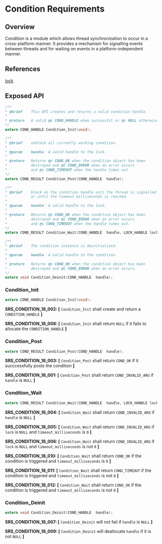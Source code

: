 Condition Requirements
================


## Overview

Condition is a module which allows thread synchronization to occur in a cross-platform manner.
It provides a mechanism for signalling events between threads and for waiting on events in a platform-independent manner.   

## References

[lock](lock_requirements.docm)

## Exposed API
```C
/**
* @brief	This API creates and returns a valid condition handle.
*
* @return	A valid @c COND_HANDLE when successful or @c NULL otherwise.
*/
extern COND_HANDLE Condition_Init(void);

/**
* @brief	unblock all currently working condition.
*
* @param	handle	A valid handle to the lock.
*
* @return	Returns @c COND_OK when the condition object has been
* 			destroyed and @c COND_ERROR when an error occurs
* 			and @c COND_TIMEOUT when the handle times out.
*/
extern COND_RESULT Condition_Post(COND_HANDLE  handle);

/**
* @brief	block on the condition handle unti the thread is signalled
*           or until the timeout_milliseconds is reached.
*
* @param	handle	A valid handle to the lock.
*
* @return	Returns @c COND_OK when the condition object has been
* 			destroyed and @c COND_ERROR when an error occurs
* 			and @c COND_TIMEOUT when the handle times out.
*/
extern COND_RESULT Condition_Wait(COND_HANDLE  handle, LOCK_HANDLE lock, int timeout_milliseconds);

/**
* @brief	The condition instance is deinitialized.
*
* @param	handle	A valid handle to the condition.
*
* @return	Returns @c COND_OK when the condition object has been
* 			destroyed and @c COND_ERROR when an error occurs.
*/
extern void Condition_Deinit(COND_HANDLE  handle);
```

### Condition_Init
```C
extern COND_HANDLE Condition_Init(void);
```

**SRS_CONDITION_18_002: [** `Condition_Init` shall create and return a `CONDITION_HANDLE` **]**

**SRS_CONDITION_18_008: [** `Condition_Init` shall return `NULL` if it fails to allocate the `CONDITION_HANDLE` **]**


### Condition_Post
```C
extern COND_RESULT Condition_Post(COND_HANDLE  handle);
```

**SRS_CONDITION_18_003: [** `Condition_Post` shall return `COND_OK` if it succcessfully posts the condition **]** 

**SRS_CONDITION_18_001: [** `Condition_Post` shall return `COND_INVALID_ARG` if `handle` is `NULL` **]**


### Condition_Wait
```C
extern COND_RESULT Condition_Wait(COND_HANDLE  handle, LOCK_HANDLE lock, int timeout_milliseconds);
```

**SRS_CONDITION_18_004: [** `Condition_Wait` shall return `COND_INVALID_ARG` if `handle` is `NULL` **]** 

**SRS_CONDITION_18_005: [** `Condition_Wait` shall return `COND_INVALID_ARG` if `lock` is `NULL` and `timeout_milliseconds` is `0` **]**

**SRS_CONDITION_18_006: [** `Condition_Wait` shall return `COND_INVALID_ARG` if `lock` is `NULL` and `timeout_milliseconds` is not `0` **]**

**SRS_CONDITION_18_010: [** `Condition_Wait` shall return `COND_OK` if the condition is triggered and `timeout_milliseconds` is `0` **]**

**SRS_CONDITION_18_011: [** `Condition_Wait` shall return `COND_TIMEOUT` if the condition is triggered and `timeout_milliseconds` is not `0` **]**

**SRS_CONDITION_18_012: [** `Condition_Wait` shall return `COND_OK` if the condition is triggered and `timeout_milliseconds` is not `0` **]**


### Condition_Deinit
```C
extern void Condition_Deinit(COND_HANDLE  handle);
```

**SRS_CONDITION_18_007: [** `Condition_Deinit` will not fail if `handle` is `NULL` **]**

**SRS_CONDITION_18_009: [** `Condition_Deinit` will deallocate `handle` if it is not `NULL` **]**
